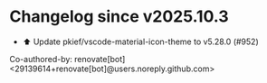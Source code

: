 # Changelog since v2025.10.3
- ⬆️ Update pkief/vscode-material-icon-theme to v5.28.0 (#952)

Co-authored-by: renovate[bot] <29139614+renovate[bot]@users.noreply.github.com> 
